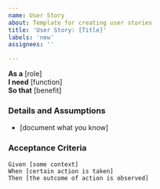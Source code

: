 ```yaml
---
name: User Story
about: Template for creating user stories
title: 'User Story: [Title]'
labels: 'new'
assignees: ''

---
```


**As a** [role]  
**I need** [function]  
**So that** [benefit]

### Details and Assumptions
* [document what you know]

### Acceptance Criteria
```gherkin
Given [some context]
When [certain action is taken]
Then [the outcome of action is observed]
```
